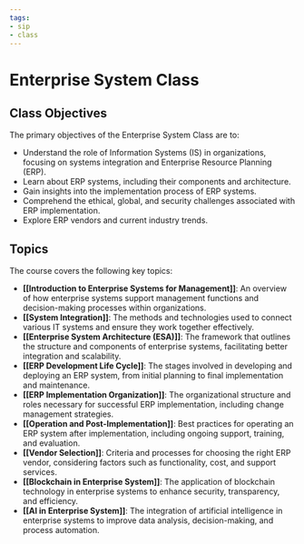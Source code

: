 ```yaml
---
tags:
- sip
- class
---
```


# Enterprise System Class

## Class Objectives

The primary objectives of the Enterprise System Class are to:

- Understand the role of Information Systems (IS) in organizations, focusing on systems integration and Enterprise Resource Planning (ERP).
- Learn about ERP systems, including their components and architecture.
- Gain insights into the implementation process of ERP systems.
- Comprehend the ethical, global, and security challenges associated with ERP implementation.
- Explore ERP vendors and current industry trends.

## Topics

The course covers the following key topics:

- **[[Introduction to Enterprise Systems for Management]]**: An overview of how enterprise systems support management functions and decision-making processes within organizations.
- **[[System Integration]]**: The methods and technologies used to connect various IT systems and ensure they work together effectively.
- **[[Enterprise System Architecture (ESA)]]**: The framework that outlines the structure and components of enterprise systems, facilitating better integration and scalability.
- **[[ERP Development Life Cycle]]**: The stages involved in developing and deploying an ERP system, from initial planning to final implementation and maintenance.
- **[[ERP Implementation Organization]]**: The organizational structure and roles necessary for successful ERP implementation, including change management strategies.
- **[[Operation and Post-Implementation]]**: Best practices for operating an ERP system after implementation, including ongoing support, training, and evaluation.
- **[[Vendor Selection]]**: Criteria and processes for choosing the right ERP vendor, considering factors such as functionality, cost, and support services.
- **[[Blockchain in Enterprise System]]**: The application of blockchain technology in enterprise systems to enhance security, transparency, and efficiency.
- **[[AI in Enterprise System]]**: The integration of artificial intelligence in enterprise systems to improve data analysis, decision-making, and process automation.


